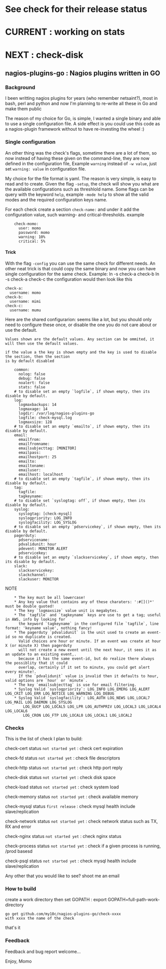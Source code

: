 
# See check for their release status
# CURRENT : working on stats
# NEXT    : check-disk

## nagios-plugins-go : Nagios plugins written in GO

### Background
I been writting nagios plugins for years (who remember netsaint?), most in
bash, perl and python and now I'm planning to re-write all these in Go and
make them public

The reason of my choice for Go, is simple, I wanted a single binary and able
to use a single configuration file. A side effect is you could use this code
as a nagios-plugin framework without to have re-investing the wheel :)

### Single configuration
An other thing was the check's flags, sometime there are a lot of them, so now instead
of having these given on the command-line, they are now defined in the configuration file,
Example `warning` instead of `-w value`, just set `warning: value` in configuration file.

My choice for the file format is yaml. The reason is very simple, is easy to read
and to create. Given the flag `-setup`, the check will show you what are the available
configurations such as threshlold name. Some flags can be query with the keyword `help`,
example `-mode help` to show all the valid modes and the required configuration keys name.

For each check create a section `check-name:` and under it add the configuration value,
such warning- and critical-thresholds.
example

```
	check-momo:
	  user: momo
	  password: momo
	  warning: 10%
	  critical: 5%
```

#### Trick
With the flag `-config` you can use the same check for different needs. An other neat trick
is that could copy the same binary and now you can have single configuration for the same check.
Example:
	ln -s check-a check-b
	ln -s check-a check-c
the configuration would then look like this
```
check-a:
  username: momo
check-b:
  username: mimi
check-c:
  username: mumu
```

Here are the shared configurarion:
seems like a lot, but you should only need to configure these once, or disable the one
you do not care about or use the default.

`Values shown are the default values. Any section can be ommited, it will then use the default values.`
```
if the value a the key is shown empty and the key is used to disable the section, then the section
is by default disabled
```
```
	common:
	  nolog: false
	  debug: false
	  noalert: false
	  stats: false
	# to disable set an empty `logfile`, if shown empty, then its disable by default.
	log:
	  logmaxbackups: 14
	  logmaxage: 14
	  logdir: /var/log/nagios-plugins-go
	  logfile: check-mysql.log
	  logmaxsize: 128
	# to disable set an empty `emailto`, if shown empty, then its disable by default.
	email:
	  emailfrom:
	  emailfromname:
	  emailsubjecttag: [MONITOR]
	  emailpass:
	  emailhostport: 25
	  emailto:
	  emailtoname:
	  emailuser:
	  emailhost: localhost
	# to disable set an empty `tagfile`, if shown empty, then its disable by default.
	tag:
	  tagfile:
	  tagkeyname:
	# to disable set `syslogtag: off`, if shown empty, then its disable by default.
	syslog:
	  syslogtag: [check-mysql]
	  syslogpriority: LOG_INFO
	  syslogfacility: LOG_SYSLOG
	# to disable set an empty `pdservicekey`, if shown empty, then its disable by default.
	pagerduty:
	  pdservicename:
	  pdvalidunit: hour
	  pdevent: MONITOR ALERT
	  pdservicekey:
	# to disable set an empty `slackservicekey`, if shown empty, then its disable by default.
	slack:
	  slackservicekey:
	  slackchannel:
	  slackuser: MONITOR
```

NOTE
```
	* The key must be all lowercase!
	* Any key value that contains any of these charaters: ':#[]()*' must be double quoted!
	* The key `logmaxsize` value unit is megabytes.
	* The `tagfile` and `tagkeyname` keys are use to get a tag; useful in AWS, info by looking for
	  the keyword `tagkeyname` in the configured file `tagfile`, line format: 'keyname value', nothing fancy!
	* The pagerduty `pdvalidunit` is the unit used to create an event-id so no duplicate is created.
	  Valid choices are hour or minute. If an event was create at hour X (or minute X) then pagerduty
	  will not create a new event until the next hour, it sees it as an update to an existing event,.
	  because it has the same event-id, but do realize there always the possiblity that it could
	  overlap, certainly if it set to minute, you could get alert every minute!.
	  If the `pdvalidunit` value is invalid then it defaults to hour, valid options are `hour` or `minute`.
	* The key `emailsubjecttag` is use for email filtering.
	* Syslog Valid `syslogpriority`: LOG_INFO LOG_EMERG LOG_ALERT LOG_CRIT LOG_ERR LOG_NOTICE LOG_WARNING LOG_DEBUG
	* Syslog Valid `syslogfacility`: LOG_AUTH LOG_NEWS LOG_LOCAL7 LOG_MAIL LOG_DAEMON LOG_SYSLOG
		LOG_UUCP LOG_LOCAL5 LOG_LPR LOG_AUTHPRIV LOG_LOCAL3 LOG_LOCAL4 LOG_LOCAL6
		LOG_CRON LOG_FTP LOG_LOCAL0 LOG_LOCAL1 LOG_LOCAL2
```


### Checks
This is the list of check I plan to build:

check-cert status `not started yet` 	: check cert expiration

check-fd status `not started yet` 		: check file descriptors

check-http status `not started yet`		: check http port reply

check-disk status `not started yet`		: check disk space

check-load status `not started yet`		: check system load

check-memory status `not started yet`	: check available memory

check-mysql status `first release`		: check mysql health include slave/replication

check-network status `not started yet`	: check network status such as TX, RX and error

check-nginx status `not started yet`	: check nginx status

check-process status `not started yet`	: check if a given process is running, /prod basesd

check-psql status `not started yet`		: check mysql health include slave/replication

Any other that you would like to see? shoot me an email

### How to build

create a work directory then set GOPATH : export GOPATH=full-path-work-directory

```
go get github.com/my10c/nagios-plugins-go/check-xxxx
with xxxx the name of the check
```

that's it


### Feedback
Feedback and bug report welcome...

Enjoy, Momo
